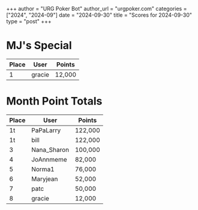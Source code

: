 +++
author = "URG Poker Bot"
author_url = "urgpoker.com"
categories = ["2024", "2024-09"]
date = "2024-09-30"
title = "Scores for 2024-09-30"
type = "post"
+++
# MJ's Special

| Place | User | Points |
|-------|------|--------|
| 1 | gracie | 12,000 |

# Month Point Totals

| Place | User | Points |
|-------|------|--------|
| 1t | PaPaLarry | 122,000 |
| 1t | bill | 122,000 |
| 3 | Nana_Sharon | 100,000 |
| 4 | JoAnnmeme | 82,000 |
| 5 | Norma1 | 76,000 |
| 6 | Maryjean | 52,000 |
| 7 | patc | 50,000 |
| 8 | gracie | 12,000 |
